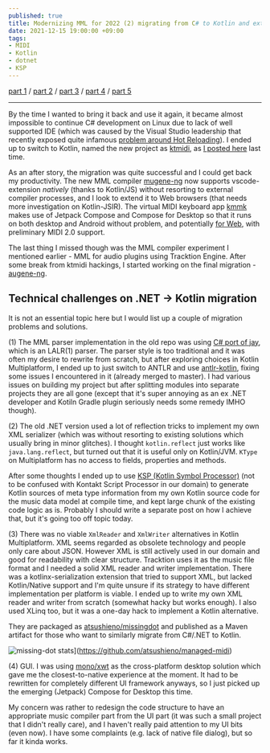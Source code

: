 ```yaml
---
published: true
title: Modernizing MML for 2022 (2) migrating from C# to Kotlin and extending capabilities
date: 2021-12-15 19:00:00 +09:00
tags:
- MIDI
- Kotlin
- dotnet
- KSP
---
```


[part 1](https://atsushieno.github.io/2021/12/15/augene-ng-1.html) / [part 2](https://atsushieno.github.io/2021/12/15/augene-ng-2.html) / [part 3](https://atsushieno.github.io/2021/12/15/augene-ng-3.html) / [part 4](https://atsushieno.github.io/2021/12/15/augene-ng-4.html) / [part 5](https://atsushieno.github.io/2021/12/15/augene-ng-5.html)

----

By the time I wanted to bring it back and use it again, it became almost impossible to continue C# development on Linux due to lack of well supported IDE (which was caused by the Visual Studio leadership that recently exposed quite infamous [problem around Hot Reloading](https://www.theverge.com/2021/10/22/22740701/microsoft-dotnet-hot-reload-removal-decision-open-source)). I ended up to switch to Kotlin, named the new project as [ktmidi](https://github.com/atsushieno/ktmidi), as [I posted here](https://atsushieno.github.io/2021/05/18/ktmidi.html) last time.

As an after story, the migration was quite successful and I could get back my productivity. The new MML compiler [mugene-ng](https://github.com/atsushieno/mugene-ng/) now supports vscode-extension *natively* (thanks to Kotlin/JS) without resorting to external compiler processes, and I look to extend it to Web browsers (that needs more investigation on Kotlin-JSIR). The virtual MIDI keyboard app [kmmk](https://github.com/atsushieno/kmmk/) makes use of Jetpack Compose and Compose for Desktop so that it runs on both desktop and Android without problem, and potentially [for Web](https://blog.jetbrains.com/kotlin/2021/10/compose-multiplatform-goes-beta/), with preliminary MIDI 2.0 support.

The last thing I missed though was the MML compiler experiment I mentioned earlier - MML for audio plugins using Tracktion Engine. After some break from ktmidi hackings, I started working on the final migration - [augene-ng](https://github.com/atsushieno/augene-ng).

## Technical challenges on .NET -> Kotlin migration

It is not an essential topic here but I would list up a couple of migration problems and solutions.

(1) The MML parser implementation in the old repo was using [C# port of jay](https://github.com/mono/mono/tree/main/mcs/jay), which is an LALR(1) parser. The parser style is too traditional and it was often my desire to rewrite from scratch, but after exploring choices in Kotlin Multiplatform, I ended up to just switch to ANTLR and use [antlr-kotlin](https://github.com/Strumenta/antlr-kotlin), fixing some issues I encountered in it (already merged to master). I had various issues on building my project but after splitting modules into separate projects they are all gone (except that it's super annoying as an ex .NET developer and Kotiln Gradle plugin seriously needs some remedy IMHO though).

(2) The old .NET version used a lot of reflection tricks to implement my own XML serializer (which was without resorting to existing solutions which usually bring in minor glitches). I thought `kotlin.reflect` just works like `java.lang.reflect`, but turned out that it is useful only on Kotlin/JVM. `KType` on Multiplatform has no access to fields, properties and methods.

After some thoughts I ended up to use [KSP (Kotlin Symbol Processor)](https://github.com/google/ksp) (not to be confused with Kontakt Script Processor in our domain) to generate Kotlin sources of meta type information  from my own Kotlin source code for the music data model at compile time, and kept large chunk of the existing code logic as is. Probably I should write a separate post on how I achieve that, but it's going too off topic today.

(3) There was no viable `XmlReader` and `XmlWriter` alternatives in Kotlin Multiplatform. XML seems regarded as obsolete technology and people only care about JSON. However XML is still actively used in our domain and good for readability with clear structure. Tracktion uses it as the music file format and I needed a solid XML reader and writer implementation. There was a kotlinx-serialization extension that tried to support XML, but lacked Kotlin/Native support and I'm quite unsure if its strategy to have different implementation per platform is viable. I ended up to write my own XML reader and writer from scratch (somewhat hacky but works enough). I also used XLinq too, but it was a one-day hack to implement a Kotlin alternative.

They are packaged as [atsushieno/missingdot](https://github.com/atsushieno/missing-dot/) and published as a Maven artifact for those who want to similarly migrate from C#/.NET to Kotlin.

![missing-dot stats](https://github-readme-stats.vercel.app/api/pin/?username=atsushieno&repo=missing-dot)](https://github.com/atsushieno/managed-midi)

(4) GUI. I was using [mono/xwt](https://github.com/mono/xwt) as the cross-platform desktop solution which gave me the closest-to-native experience at the moment. It had to be rewritten for completely different UI framework anyways, so I just picked up the emerging (Jetpack) Compose for Desktop this time.

My concern was rather to redesign the code structure to have an appropriate music compiler part from the UI part (it was such a small project that I didn't really care), and I haven't really paid attention to my UI bits (even now). I have some complaints (e.g. lack of native file dialog), but so far it kinda works.

